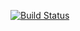 [![Build Status](https://travis-ci.org/gargemilika/naive-credit.svg?branch=master)](https://travis-ci.org/gargemilika/naive-credit)